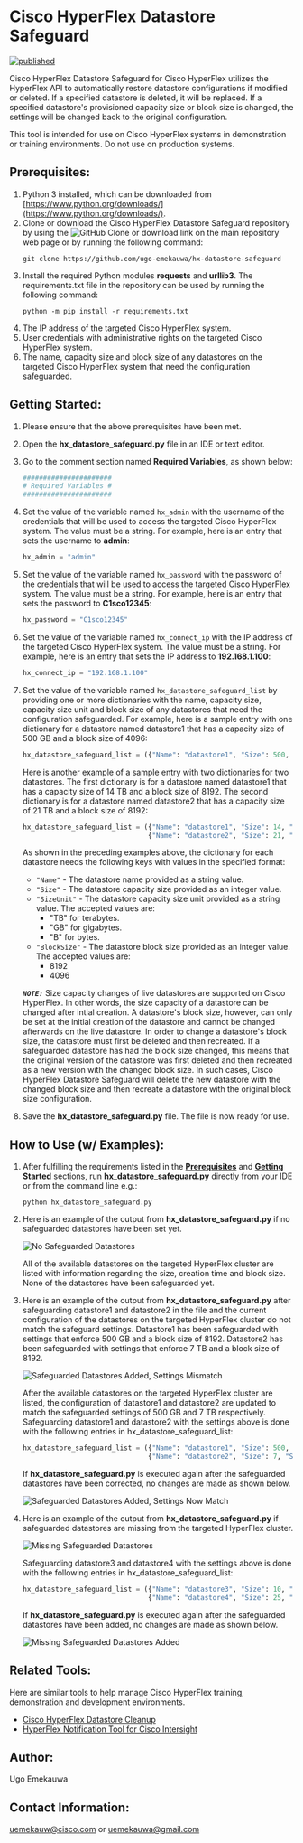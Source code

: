 # Cisco HyperFlex Datastore Safeguard

[![published](https://static.production.devnetcloud.com/codeexchange/assets/images/devnet-published.svg)](https://developer.cisco.com/codeexchange/github/repo/ugo-emekauwa/hx-datastore-safeguard)

Cisco HyperFlex Datastore Safeguard for Cisco HyperFlex utilizes the HyperFlex API to automatically restore datastore configurations if modified or deleted. If a specified datastore is deleted, it will be replaced. If a specified datastore's provisioned capacity size or block size is changed, the settings will be changed back to the original configuration.

This tool is intended for use on Cisco HyperFlex systems in demonstration or training environments. Do not use on production systems.

## Prerequisites:
1. Python 3 installed, which can be downloaded from [https://www.python.org/downloads/](https://www.python.org/downloads/).
2. Clone or download the Cisco HyperFlex Datastore Safeguard repository by using the ![GitHub Clone or download](./assets/GitHub_Clone_or_download_link_button.png "GitHub Clone or download") link on the main repository web page or by running the following command:
    ```
    git clone https://github.com/ugo-emekauwa/hx-datastore-safeguard
    ```
3. Install the required Python modules **requests** and **urllib3**. The requirements.txt file in the repository can be used by running the following command:
    ```
    python -m pip install -r requirements.txt
    ```
4. The IP address of the targeted Cisco HyperFlex system.
5. User credentials with administrative rights on the targeted Cisco HyperFlex system.
6. The name, capacity size and block size of any datastores on the targeted Cisco HyperFlex system that need the configuration safeguarded.

## Getting Started:
1. Please ensure that the above prerequisites have been met.
2. Open the **hx_datastore_safeguard.py** file in an IDE or text editor.
3. Go to the comment section named **Required Variables**, as shown below:
    ```python
    ######################
    # Required Variables #
    ######################
    ```
4. Set the value of the variable named `hx_admin` with the username of the credentials that will be used to access the targeted Cisco HyperFlex system. The value must be a string. For example, here is an entry that sets the username to **admin**:
    ```python
    hx_admin = "admin"
    ```
5. Set the value of the variable named `hx_password` with the password of the credentials that will be used to access the targeted Cisco HyperFlex system. The value must be a string. For example, here is an entry that sets the password to **C1sco12345**:
    ```python
    hx_password = "C1sco12345"
    ```
6. Set the value of the variable named `hx_connect_ip` with the IP address of the targeted Cisco HyperFlex system. The value must be a string. For example, here is an entry that sets the IP address to **192.168.1.100**:
    ```python
    hx_connect_ip = "192.168.1.100"
    ```
7. Set the value of the variable named `hx_datastore_safeguard_list` by providing one or more dictionaries with the name, capacity size, capacity size unit and block size of any datastores that need the configuration safeguarded.
    For example, here is a sample entry with one dictionary for a datastore named datastore1 that has a capacity size of 500 GB and a block size of 4096:
    ```python
    hx_datastore_safeguard_list = ({"Name": "datastore1", "Size": 500, "SizeUnit": "GB", "BlockSize": 4096})
    ```
    Here is another example of a sample entry with two dictionaries for two datastores. The first dictionary is for a datastore named datastore1 that has a capacity size of 14 TB and a block size of 8192. The second dictionary is for a datastore named datastore2 that has a capacity size of 21 TB and a block size of 8192: 
    ```python
    hx_datastore_safeguard_list = ({"Name": "datastore1", "Size": 14, "SizeUnit": "TB", "BlockSize": 8192}, 
                                   {"Name": "datastore2", "Size": 21, "SizeUnit": "TB", "BlockSize": 8192})
    ```
    As shown in the preceding examples above, the dictionary for each datastore needs the following keys with values in the specified format:
    - `"Name"` - The datastore name provided as a string value.
    - `"Size"` - The datastore capacity size provided as an integer value.
    - `"SizeUnit"` - The datastore capacity size unit provided as a string value. The accepted values are:
        - "TB" for terabytes.
        - "GB" for gigabytes.
        - "B" for bytes.
    - `"BlockSize"` - The datastore block size provided as an integer value. The accepted values are:
        - 8192
        - 4096

    **_`NOTE:`_** Size capacity changes of live datastores are supported on Cisco HyperFlex. In other words, the size capacity of a datastore can be changed after intial creation. A datastore's block size, however, can only be set at the initial creation of the datastore and cannot be changed afterwards on the live datastore. In order to change a datastore's block size, the datastore must first be deleted and then recreated. If a safeguarded datastore has had the block size changed, this means that the original version of the datastore was first deleted and then recreated as a new version with the changed block size. In such cases, Cisco HyperFlex Datastore Safeguard will delete the new datastore with the changed block size and then recreate a datastore with the original block size configuration.
8. Save the **hx_datastore_safeguard.py** file. The file is now ready for use.

## How to Use (w/ Examples):

1. After fulfilling the requirements listed in the [**Prerequisites**](https://github.com/ugo-emekauwa/hx-datastore-safeguard#prerequisites) and [**Getting Started**](https://github.com/ugo-emekauwa/hx-datastore-safeguard#getting-started) sections, run **hx_datastore_safeguard.py** directly from your IDE or from the command line e.g.:
    ```
    python hx_datastore_safeguard.py
    ```
2. Here is an example of the output from **hx_datastore_safeguard.py** if no safeguarded datastores have been set yet.

    ![No Safeguarded Datastores](./assets/No_Safeguarded_Datastores.png "No Safeguarded Datastores")

    All of the available datastores on the targeted HyperFlex cluster are listed with information regarding the size, creation time and block size. None of the datastores have been safeguarded yet.

3. Here is an example of the output from **hx_datastore_safeguard.py** after safeguarding datastore1 and datastore2 in the file and the current configuration of the datastores on the targeted HyperFlex cluster do not match the safeguard settings. Datastore1 has been safeguarded with settings that enforce 500 GB and a block size of 8192. Datastore2 has been safeguarded with settings that enforce 7 TB and a block size of 8192.

    ![Safeguarded Datastores Added, Settings Mismatch](./assets/Safeguarded_Datastores_Added_Settings_Mismatch.png "Safeguarded Datastores Added, Settings Mismatch")

    After the available datastores on the targeted HyperFlex cluster are listed, the configuration of datastore1 and datastore2 are updated to match the safeguarded settings of 500 GB and 7 TB respectively. Safeguarding datastore1 and datastore2 with the settings above is done with the following entries in hx_datastore_safeguard_list:
    ```python
    hx_datastore_safeguard_list = ({"Name": "datastore1", "Size": 500, "SizeUnit": "GB", "BlockSize": 8192}, 
                                   {"Name": "datastore2", "Size": 7, "SizeUnit": "TB", "BlockSize": 8192})
    ```

    If **hx_datastore_safeguard.py** is executed again after the safeguarded datastores have been corrected, no changes are made as shown below.

    ![Safeguarded Datastores Added, Settings Now Match](./assets/Safeguarded_Datastores_Added_Settings_Now_Match.png "Safeguarded Datastores Added, Settings Now Match")

4. Here is an example of the output from **hx_datastore_safeguard.py** if safeguarded datastores are missing from the targeted HyperFlex cluster.

    ![Missing Safeguarded Datastores](./assets/Missing_Safeguarded_Datastores.png "Missing Safeguarded Datastores")

    Safeguarding datastore3 and datastore4 with the settings above is done with the following entries in hx_datastore_safeguard_list:
    ```python
    hx_datastore_safeguard_list = ({"Name": "datastore3", "Size": 10, "SizeUnit": "TB", "BlockSize": 8192}, 
                                   {"Name": "datastore4", "Size": 25, "SizeUnit": "TB", "BlockSize": 8192})
    ```

    If **hx_datastore_safeguard.py** is executed again after the safeguarded datastores have been added, no changes are made as shown below.

    ![Missing Safeguarded Datastores Added](./assets/Missing_Safeguarded_Datastores_Added.png "Missing Safeguarded Datastores Added")

## Related Tools:
Here are similar tools to help manage Cisco HyperFlex training, demonstration and development environments.
- [Cisco HyperFlex Datastore Cleanup](https://github.com/ugo-emekauwa/hx-datastore-cleanup)
- [HyperFlex Notification Tool for Cisco Intersight](https://github.com/ugo-emekauwa/hyperflex-notification-tool)

## Author:
Ugo Emekauwa

## Contact Information:
uemekauw@cisco.com or uemekauwa@gmail.com
